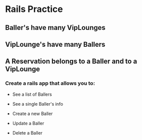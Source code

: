 # Rails Practice

## Baller's have many VipLounges 
## VipLounge's have many Ballers 
## A Reservation belongs to a Baller and to a VipLounge

### Create a rails app that allows you to:

* See a list of Ballers

* See a single Baller's info

* Create a new Baller

* Update a Baller

* Delete a Baller